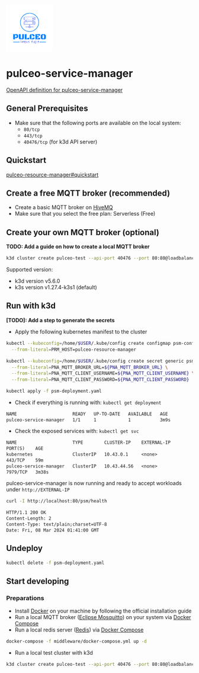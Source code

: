 <img src="docs/assets/pulceo-logo-color.png" alt="pulceo-logo" width="25%" height="auto"/>

# pulceo-service-manager

[OpenAPI definition for pulceo-service-manager](https://spboehm.github.io/pulceo-service-manager/)

## General Prerequisites

- Make sure that the following ports are available on the local system:
    - `80/tcp`
    - `443/tcp`
    - `40476/tcp` (for k3d API server)

## Quickstart 

[pulceo-resource-manager#quickstart](https://github.com/spboehm/pulceo-resource-manager?tab=readme-ov-file#quickstart-try-locally)

## Create a free MQTT broker (recommended)

- Create a basic MQTT broker on [HiveMQ](https://console.hivemq.cloud/?utm_source=HiveMQ+Pricing+Page&utm_medium=serverless+signup+CTA+Button&utm_campaign=HiveMQ+Cloud+PaaS&utm_content=serverless)
- Make sure that you select the free plan: Serverless (Free)

## Create your own MQTT broker (optional)

**TODO: Add a guide on how to create a local MQTT broker**
```bash
k3d cluster create pulceo-test --api-port 40476 --port 80:80@loadbalancer
```

Supported version:

- k3d version v5.6.0
- k3s version v1.27.4-k3s1 (default)

## Run with k3d

**[TODO]: Add a step to generate the secrets**
- Apply the following kubernetes manifest to the cluster
```bash
kubectl --kubeconfig=/home/$USER/.kube/config create configmap psm-configmap \
  --from-literal=PRM_HOST=pulceo-resource-manager
```
```bash
kubectl --kubeconfig=/home/$USER/.kube/config create secret generic psm-credentials \
  --from-literal=PNA_MQTT_BROKER_URL=${PNA_MQTT_BROKER_URL} \
  --from-literal=PNA_MQTT_CLIENT_USERNAME=${PNA_MQTT_CLIENT_USERNAME} \
  --from-literal=PNA_MQTT_CLIENT_PASSWORD=${PNA_MQTT_CLIENT_PASSWORD}
```
```bash
kubectl apply -f psm-deployment.yaml
```

- Check if everything is running with: `kubectl get deployment`
```
NAME                     READY   UP-TO-DATE   AVAILABLE   AGE
pulceo-service-manager   1/1     1            1           3m9s
```

- Check the exposed services with: `kubectl get svc`
```
NAME                     TYPE        CLUSTER-IP    EXTERNAL-IP   PORT(S)    AGE
kubernetes               ClusterIP   10.43.0.1     <none>        443/TCP    59m
pulceo-service-manager   ClusterIP   10.43.44.56   <none>        7979/TCP   3m38s
```

pulceo-service-manager is now running and ready to accept workloads under `http://EXTERNAL-IP`

```bash
curl -I http://localhost:80/psm/health
```
```
HTTP/1.1 200 OK
Content-Length: 2
Content-Type: text/plain;charset=UTF-8
Date: Fri, 08 Mar 2024 01:41:00 GMT
```

## Undeploy

```bash
kubectl delete -f psm-deployment.yaml
```

## Start developing

### Preparations

- Install [Docker](https://www.docker.com/) on your machine by following the official installation guide
- Run a local MQTT broker ([Eclipse Mosquitto](https://mosquitto.org/)) on your system via [Docker Compose](https://docs.docker.com/compose/)
- Run a local redis server ([Redis](https://redis.io/)) via [Docker Compose](https://docs.docker.com/compose/)

```bash
docker-compose -f middleware/docker-compose.yml up -d 
```

- Run a local test cluster with k3d
```bash
k3d cluster create pulceo-test --api-port 40476 --port 80:80@loadbalancer
```
